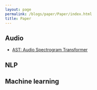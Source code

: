 ```yaml
---
layout: page
permalink: /blogs/paper/Paper/index.html
title: Paper
---
```


## Audio

- [AST: Audio Spectrogram Transformer](https://arxiv.org/pdf/2104.01778.pdf)

## NLP



## Machine learning
